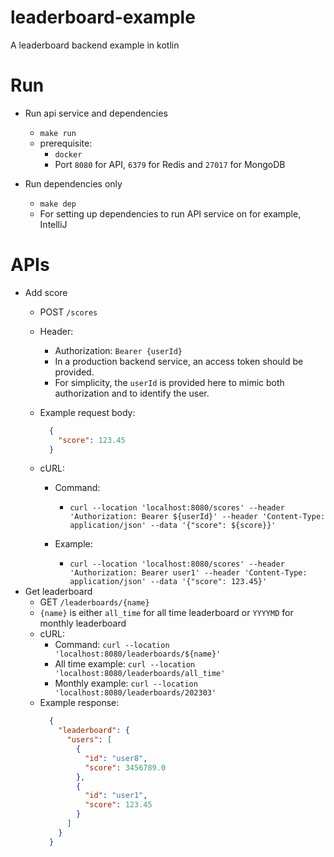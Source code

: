 # leaderboard-example

A leaderboard backend example in kotlin

# Run

- Run api service and dependencies
    - `make run`
    - prerequisite:
        - `docker`
        - Port `8080` for API, `6379` for Redis and `27017` for MongoDB

- Run dependencies only
    - `make dep`
    - For setting up dependencies to run API service on for example, IntelliJ

# APIs

- Add score
    - POST `/scores`
    - Header:
        - Authorization: `Bearer {userId}`
        - In a production backend service, an access token should be provided.
        - For simplicity, the `userId` is provided here to mimic both authorization and to identify the user.
    - Example request body:
      ```json
        {
          "score": 123.45
        }
      ```
    - cURL:

        - Command:
            - `curl --location 'localhost:8080/scores' --header 'Authorization: Bearer ${userId}' --header 'Content-Type: application/json' --data '{"score": ${score}}'`

        - Example:
            - `curl --location 'localhost:8080/scores' --header 'Authorization: Bearer user1' --header 'Content-Type: application/json' --data '{"score": 123.45}'`
- Get leaderboard
    - GET `/leaderboards/{name}`
    - `{name}` is either `all_time` for all time leaderboard or `YYYYMD` for monthly leaderboard
    - cURL:
        - Command: `curl --location 'localhost:8080/leaderboards/${name}'`
        - All time example: `curl --location 'localhost:8080/leaderboards/all_time'`
        - Monthly example: `curl --location 'localhost:8080/leaderboards/202303'`
    - Example response:
      ```json
        {
          "leaderboard": {
            "users": [
              {
                "id": "user8",
                "score": 3456789.0
              },
              {
                "id": "user1",
                "score": 123.45
              }
            ]
          }
        }
      ``` 

